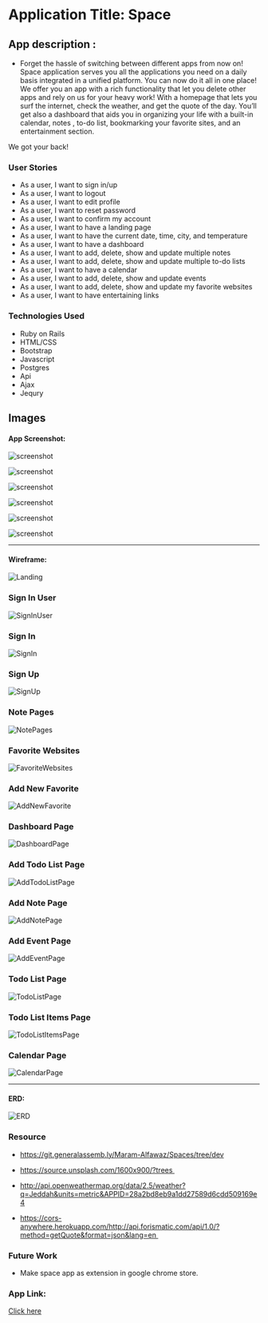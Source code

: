 # Application Title: Space 






## App description :
- Forget the hassle of switching between different apps from now on! 
Space application serves you all the applications you need on a daily basis integrated in a unified platform. You can now do it all in one place! We offer you an app with a rich functionality that let you delete other apps and rely on us for your heavy work! 
With a homepage that lets you surf the internet, check the weather, and get the quote of the day. You’ll get also a dashboard that aids you in organizing your life with a built-in calendar, notes , to-do list, bookmarking your favorite sites, and an entertainment section. 

We got your back!





### User Stories

- As a user, I want to sign in/up 
- As a user, I want to logout 
- As a user, I want to edit profile
- As a user, I want to reset password
- As a user, I want to confirm my account
- As a user, I want to have a landing page
- As a user, I want to have the current date, time, city, and temperature 
- As a user, I want to have a dashboard
- As a user, I want to add, delete, show and update multiple notes 
- As a user, I want to add, delete, show and update multiple to-do lists
- As a user, I want to have a calendar
- As a user, I want to add, delete, show and update events
- As a user, I want to add, delete, show and update my favorite websites
- As a user, I want to have entertaining links



### Technologies Used

- Ruby on Rails
- HTML/CSS
- Bootstrap
- Javascript
- Postgres
- Api
- Ajax
- Jequry



## Images

#### App Screenshot:
![screenshot](images3/Home.jpg) 

![screenshot](images3/dashbored.jpg) 

![screenshot](images3/cal.jpg) 

![screenshot](images3/Nots.jpg) 

![screenshot](images3/todo.jpg)

![screenshot](images3/fav.jpg)

---

#### Wireframe:
![Landing](images2/LandingPage.png)


### Sign In User
![SignInUser](images2/Signed-inuserLandingpage.png)


### Sign In
![SignIn](images2/SIGNIN.png)


### Sign Up
![SignUp](images2/SIGNUP.png)


### Note Pages
![NotePages](images2/NotesPage.png)

### Favorite Websites
![FavoriteWebsites](images2/FavoriteWebsites.png)


### Add New Favorite 
![AddNewFavorite](images2/AddNewFavorite.png)


### Dashboard Page
![DashboardPage](images2/DashboardPage.png)


### Add Todo List Page
![AddTodoListPage](images2/AddTodoListPage.png)


### Add Note Page
![AddNotePage](images2/AddNotePage.png)


### Add Event Page
![AddEventPage](images2/AddEventPage.png)


### Todo List Page
![TodoListPage](images2/TodoListPage.png)


### Todo List Items Page
![TodoListItemsPage](images2/TodoListItemsPage.png)


### Calendar Page
![CalendarPage](images2/CalendarPage.png)


---

#### ERD:
![ERD](images2/ERD.jpeg)

### Resource

- https://git.generalassemb.ly/Maram-Alfawaz/Spaces/tree/dev

- https://source.unsplash.com/1600x900/?trees 

- http://api.openweathermap.org/data/2.5/weather?q=Jeddah&units=metric&APPID=28a2bd8eb9a1dd27589d6cdd509169e4

- https://cors-anywhere.herokuapp.com/http://api.forismatic.com/api/1.0/?method=getQuote&format=json&lang=en 


### Future Work
- Make space app as extension in google chrome store. 

### App Link:

[Click here](https://user-space.herokuapp.com/)
